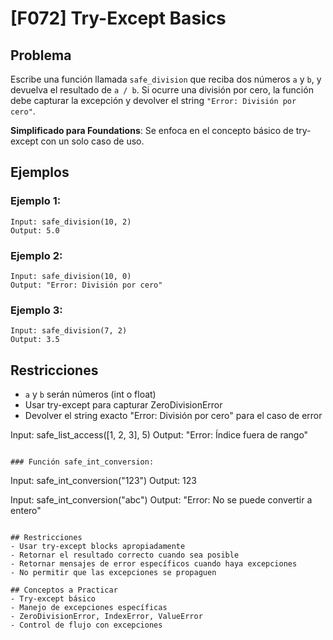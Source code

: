 # [F072] Try-Except Basics

## Problema

Escribe una función llamada `safe_division` que reciba dos números `a` y `b`, y devuelva el resultado de `a / b`. Si ocurre una división por cero, la función debe capturar la excepción y devolver el string `"Error: División por cero"`.

**Simplificado para Foundations**: Se enfoca en el concepto básico de try-except con un solo caso de uso.

## Ejemplos

### Ejemplo 1:
```
Input: safe_division(10, 2)
Output: 5.0
```

### Ejemplo 2:
```
Input: safe_division(10, 0)
Output: "Error: División por cero"
```

### Ejemplo 3:
```
Input: safe_division(7, 2)
Output: 3.5
```

## Restricciones

- `a` y `b` serán números (int o float)
- Usar try-except para capturar ZeroDivisionError
- Devolver el string exacto "Error: División por cero" para el caso de error

Input: safe_list_access([1, 2, 3], 5)
Output: "Error: Índice fuera de rango"
```

### Función safe_int_conversion:
```
Input: safe_int_conversion("123")
Output: 123

Input: safe_int_conversion("abc")
Output: "Error: No se puede convertir a entero"
```

## Restricciones
- Usar try-except blocks apropiadamente
- Retornar el resultado correcto cuando sea posible
- Retornar mensajes de error específicos cuando haya excepciones
- No permitir que las excepciones se propaguen

## Conceptos a Practicar
- Try-except básico
- Manejo de excepciones específicas
- ZeroDivisionError, IndexError, ValueError
- Control de flujo con excepciones
